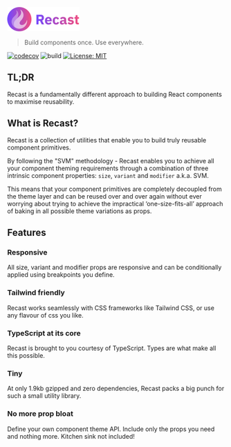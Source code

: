 <img src="logo.svg" alt="Recast" width="167">

> Build components once. Use everywhere.

[![codecov](https://codecov.io/gh/reactivepixels/recast/graph/badge.svg?token=F21FH8HJ7D)](https://codecov.io/gh/reactivepixels/recast)
![build](https://github.com/reactivepixels/recast/actions/workflows/.github/workflows/ci.yml/badge.svg)
[![License: MIT](https://img.shields.io/badge/License-MIT-blue.svg)](https://opensource.org/licenses/MIT)

## TL;DR

Recast is a fundamentally different approach to building React components to maximise reusability.

## What is Recast?

Recast is a collection of utilities that enable you to build truly reusable component primitives.

By following the "SVM" methodology - Recast enables you to achieve all your component theming requirements through a combination of three intrinsic component properties: `size`, `variant` and `modifier` a.k.a. SVM.

This means that your component primitives are completely decoupled from the theme layer and can be reused over and over again without ever worrying about trying to achieve the impractical ‘one-size-fits-all’ approach of baking in all possible theme variations as props.

## Features

### Responsive

All size, variant and modifier props are responsive and can be conditionally applied using breakpoints you define.

### Tailwind friendly

Recast works seamlessly with CSS frameworks like Tailwind CSS, or use any flavour of css you like.

### TypeScript at its core

Recast is brought to you courtesy of TypeScript. Types are what make all this possible.

### Tiny

At only 1.9kb gzipped and zero dependencies, Recast packs a big punch for such a small utility library.

### No more prop bloat

Define your own component theme API. Include only the props you need and nothing more. Kitchen sink not included!
